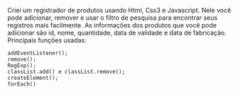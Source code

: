

Criei um registrador de produtos usando Html, Css3 e Javascript. Nele você pode adicionar, remover e usar o filtro de pesquisa para encontrar seus registros mais facilmente. As informações dos produtos que você pode adicionar são id, nome, quantidade, data de validade e data de fabricação. Principais funções usadas:

    addEventListener();
    remove();
    RegExp();
    classList.add() e classList.remove();
    createElement();
    forEach()

